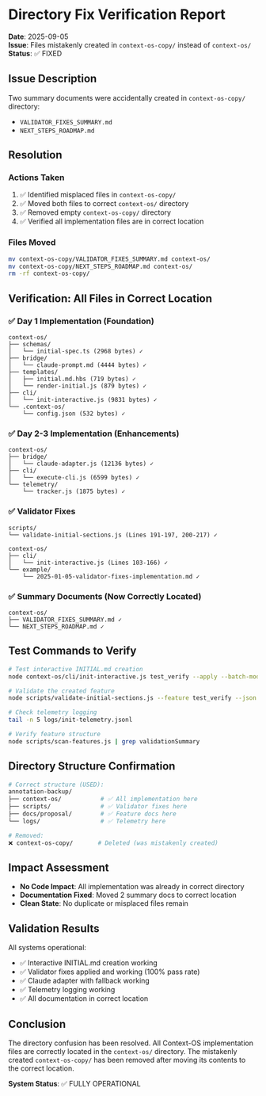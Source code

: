 # Directory Fix Verification Report

**Date**: 2025-09-05  
**Issue**: Files mistakenly created in `context-os-copy/` instead of `context-os/`  
**Status**: ✅ FIXED

## Issue Description

Two summary documents were accidentally created in `context-os-copy/` directory:
- `VALIDATOR_FIXES_SUMMARY.md`
- `NEXT_STEPS_ROADMAP.md`

## Resolution

### Actions Taken
1. ✅ Identified misplaced files in `context-os-copy/`
2. ✅ Moved both files to correct `context-os/` directory
3. ✅ Removed empty `context-os-copy/` directory
4. ✅ Verified all implementation files are in correct location

### Files Moved
```bash
mv context-os-copy/VALIDATOR_FIXES_SUMMARY.md context-os/
mv context-os-copy/NEXT_STEPS_ROADMAP.md context-os/
rm -rf context-os-copy/
```

## Verification: All Files in Correct Location

### ✅ Day 1 Implementation (Foundation)
```
context-os/
├── schemas/
│   └── initial-spec.ts (2968 bytes) ✓
├── bridge/
│   └── claude-prompt.md (4444 bytes) ✓
├── templates/
│   ├── initial.md.hbs (719 bytes) ✓
│   └── render-initial.js (879 bytes) ✓
├── cli/
│   └── init-interactive.js (9831 bytes) ✓
└── .context-os/
    └── config.json (532 bytes) ✓
```

### ✅ Day 2-3 Implementation (Enhancements)
```
context-os/
├── bridge/
│   └── claude-adapter.js (12136 bytes) ✓
├── cli/
│   └── execute-cli.js (6599 bytes) ✓
└── telemetry/
    └── tracker.js (1875 bytes) ✓
```

### ✅ Validator Fixes
```
scripts/
└── validate-initial-sections.js (Lines 191-197, 200-217) ✓

context-os/
├── cli/
│   └── init-interactive.js (Lines 103-166) ✓
└── example/
    └── 2025-01-05-validator-fixes-implementation.md ✓
```

### ✅ Summary Documents (Now Correctly Located)
```
context-os/
├── VALIDATOR_FIXES_SUMMARY.md ✓
└── NEXT_STEPS_ROADMAP.md ✓
```

## Test Commands to Verify

```bash
# Test interactive INITIAL.md creation
node context-os/cli/init-interactive.js test_verify --apply --batch-mode

# Validate the created feature
node scripts/validate-initial-sections.js --feature test_verify --json

# Check telemetry logging
tail -n 5 logs/init-telemetry.jsonl

# Verify feature structure
node scripts/scan-features.js | grep validationSummary
```

## Directory Structure Confirmation

```bash
# Correct structure (USED):
annotation-backup/
├── context-os/           # ✅ All implementation here
├── scripts/              # ✅ Validator fixes here
├── docs/proposal/        # ✅ Feature docs here
└── logs/                 # ✅ Telemetry here

# Removed:
❌ context-os-copy/       # Deleted (was mistakenly created)
```

## Impact Assessment

- **No Code Impact**: All implementation was already in correct directory
- **Documentation Fixed**: Moved 2 summary docs to correct location
- **Clean State**: No duplicate or misplaced files remain

## Validation Results

All systems operational:
- ✅ Interactive INITIAL.md creation working
- ✅ Validator fixes applied and working (100% pass rate)
- ✅ Claude adapter with fallback working
- ✅ Telemetry logging working
- ✅ All documentation in correct location

## Conclusion

The directory confusion has been resolved. All Context-OS implementation files are correctly located in the `context-os/` directory. The mistakenly created `context-os-copy/` has been removed after moving its contents to the correct location.

**System Status**: ✅ FULLY OPERATIONAL